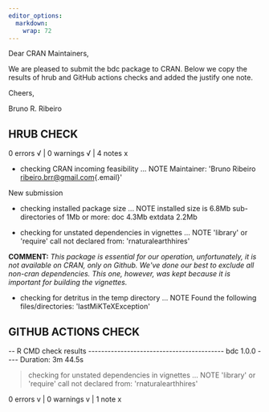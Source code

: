 ```yaml
---
editor_options: 
  markdown: 
    wrap: 72
---
```


Dear CRAN Maintainers,

We are pleased to submit the bdc package to CRAN. Below we copy the
results of hrub and GitHub actions checks and added the justify one
note.

Cheers,

Bruno R. Ribeiro

## HRUB CHECK

0 errors √ \| 0 warnings √ \| 4 notes x

-   checking CRAN incoming feasibility ... NOTE Maintainer: 'Bruno
    Ribeiro
    [ribeiro.brr\@gmail.com](mailto:ribeiro.brr@gmail.com){.email}'

New submission

-   checking installed package size ... NOTE installed size is 6.8Mb
    sub-directories of 1Mb or more: doc 4.3Mb extdata 2.2Mb

-   checking for unstated dependencies in vignettes ... NOTE 'library'
    or 'require' call not declared from: 'rnaturalearthhires'

**COMMENT:** *This package is essential for our operation,
unfortunately, it is not available on CRAN, only on Github. We've done
our best to exclude all non-cran dependencies. This one, however, was
kept because it is important for building the vignettes.*

-   checking for detritus in the temp directory ... NOTE Found the
    following files/directories: 'lastMiKTeXException'

## GITHUB ACTIONS CHECK

-- R CMD check results ------------------------------------------ bdc
1.0.0 ---- Duration: 3m 44.5s

> checking for unstated dependencies in vignettes ... NOTE 'library' or
> 'require' call not declared from: 'rnaturalearthhires'

0 errors v \| 0 warnings v \| 1 note x
